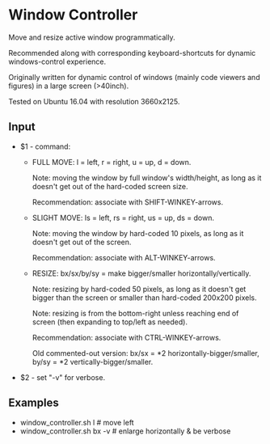 # Window Controller

Move and resize active window programmatically.

Recommended along with corresponding keyboard-shortcuts for dynamic windows-control experience.

Originally written for dynamic control of windows (mainly code viewers and figures) in a large screen (>40inch).

Tested on Ubuntu 16.04 with resolution 3660x2125.

## Input
* $1 - command:

  - FULL MOVE: l = left, r = right, u = up, d = down.
      
      Note: moving the window by full window's width/height, as long as it doesn't get out of the hard-coded screen size.
      
      Recommendation: associate with SHIFT-WINKEY-arrows.

  - SLIGHT MOVE: ls = left, rs = right, us = up, ds = down.
      
      Note: moving the window by hard-coded 10 pixels, as long as it doesn't get out of the screen.
      
      Recommendation: associate with ALT-WINKEY-arrows.

  - RESIZE: bx/sx/by/sy = make bigger/smaller horizontally/vertically.
  
      Note: resizing by hard-coded 50 pixels, as long as it doesn't get bigger than the screen
      or smaller than hard-coded 200x200 pixels.
      
      Note: resizing is from the bottom-right unless reaching end of screen (then expanding to top/left as needed).
  
      Recommendation: associate with CTRL-WINKEY-arrows.
      
      Old commented-out version: bx/sx = *2 horizontally-bigger/smaller, by/sy = *2 vertically-bigger/smaller.

* $2 - set "-v" for verbose.

## Examples
* window_controller.sh l # move left
* window_controller.sh bx -v # enlarge horizontally & be verbose
